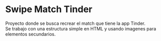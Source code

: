 <h1>Swipe Match Tinder</h1>

<p>Proyecto donde se busca recrear el match que tiene la app Tinder.
<br> Se trabajo con una estructura simple en HTML y usando imagenes para elementos secundarios.</p>

